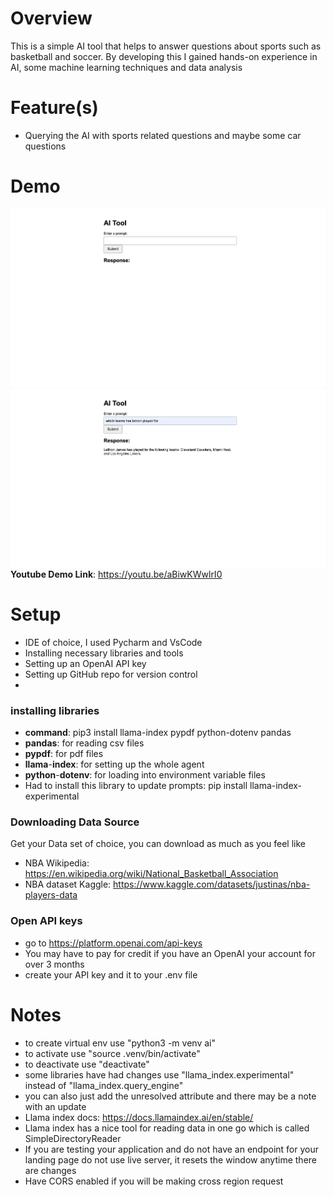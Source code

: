 # Overview
This is a simple AI tool that helps to answer questions about sports such as basketball and soccer. 
By developing this I gained hands-on experience in AI, some machine learning techniques and data analysis
# Feature(s)
- Querying the AI with sports related questions and maybe some car questions

# Demo
![landing page.png](landing%20page.png)
![Query and Response.png](Query%20and%20Response.png)
**Youtube Demo Link**: https://youtu.be/aBiwKWwlrI0

# Setup
- IDE of choice, I used Pycharm and VsCode
- Installing necessary libraries and tools
- Setting up an OpenAI API key
- Setting up GitHub repo for version control
- 
### installing libraries
- **command**: pip3 install llama-index pypdf python-dotenv pandas
- **pandas**: for reading csv files
- **pypdf**: for pdf files
- **llama**-**index**: for setting up the whole agent
- **python**-**dotenv**: for loading into environment variable files
- Had to install this library to update prompts: pip install llama-index-experimental

### Downloading Data Source
Get your Data set of choice, you can download as much as you feel like
- NBA Wikipedia: https://en.wikipedia.org/wiki/National_Basketball_Association
- NBA dataset Kaggle: https://www.kaggle.com/datasets/justinas/nba-players-data

### Open API keys
- go to https://platform.openai.com/api-keys
- You may have to pay for credit if you have an OpenAI your account for over 3 months
- create your API key and it to your .env file

# Notes
- to create virtual env use "python3 -m venv ai" 
- to activate use "source .venv/bin/activate"
- to deactivate use "deactivate"
- some libraries have had changes use "llama_index.experimental" instead of "llama_index.query_engine"
- you can also just add the unresolved attribute and there may be a note with an update
- Llama index docs: https://docs.llamaindex.ai/en/stable/
- Llama index has a nice tool for reading data in one go which is called SimpleDirectoryReader
- If you are testing your application and do not have an endpoint for your landing page do not use live server, it resets
the window anytime there are changes
- Have CORS enabled if you will be making cross region request